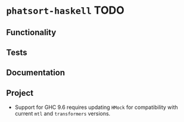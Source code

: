 # `phatsort-haskell` TODO

## Functionality

## Tests

## Documentation

## Project

* Support for GHC 9.6 requires updating `HMock` for compatibility with current
  `mtl` and `transformers` versions.
